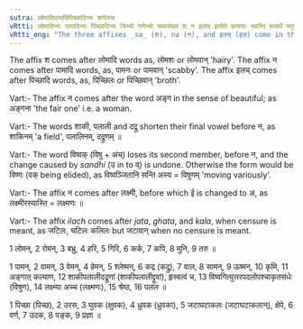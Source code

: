```yaml
---
sutra: लोमादिपामादिपिच्छादिभ्यः शनेलचः
vRtti: लोमादिभ्यः पामादिभ्यः पिच्छादिभ्यः त्रिभ्यो गणेभ्यो यथासंख्यं श न इलच् इत्येते प्रत्ययाः भवन्ति मत्वर्थे मतुप् च ॥
vRtti_eng: "The three affixes _sa_ (श), na (न), and इलच् (इल) come in the sense of _matup_, respectively after the words of these three classes i. e. _lomadi_, _pamadi_, and _pichchhadi_ : and the affix _matup_ also comes in the alternative."
---
```

The affix श comes after लोमादि words as, लोमशः or लोमवान् 'hairy'. The affix न comes after पामादि words, as, पामनः or पामवान् 'scabby'. The affix इलच् comes after पिच्छादि words, as, पिच्छिलः or पिच्छिवान् 'broth'.

Vart:- The affix न comes after the word अङ्ग in the sense of beautiful; as अङ्गना 'the fair one' i.e. a woman.

Vart:- The words शाकी, पलाली and दद्रू shorten their final vowel before न, as शाकिनम् 'a field', पलालिनम्, दद्रुणम् ॥

Vart:- The word विष्वक् (विषु + अंच्) loses its second member, before न, and the change caused by _sandhi_ (उ in to व्) is undone. Otherwise the form would be विष्णः (वक् being elided), as विष्वञ्जितानि सन्ति अस्य = विषुणम् 'moving variously'.

Vart:- The affix न comes after लक्ष्मी, before which ई is changed to अ, as लक्ष्मीरस्यास्ति = लक्ष्मणः ॥

Vart:- The affix _ilach_ comes after _jata_, _ghata_, and _kala_, when censure is meant, as जटिलः, घटिलः कलिलः but जटावान् when no censure is meant.

1 लोमन्, 2 रोमन्, 3 बभ्रु, 4 हरि, 5 गिरि, 6 कर्क, 7 कपि, 8 मुनि, 9 तरु ॥

1 पामन्, 2 वामन्, 3 वेमन्, 4 हेमन्, 5 श्लेष्मन्, 6 कद्र (कद्रु), 7 वाल, 8 सामन्, 9 ऊष्मन्, 10 कृमि, 11 अङ्गात् कल्याण, 12 शाकीपलालीदद्रूणां (शाकीपलालीद्द्रूवां), हृस्वत्वं च, 13 विष्वगित्युत्तरपदलोपश्चाकृतसंधेः (विषुण), 14 लक्ष्म्या अच्च (लक्ष्मणः), 15 श्रेष्ठ, 16 पलल ॥

1 पिच्छा (पिच्छ), 2 उरस, 3 घुवक (क्षुवक), 4 ध्रुवक (ध्रुवका), 5 जटाघटाकलः (जटाघटाकलान्), क्षेपे, 6 वर्ण, 7 उदक, 8 पङ्क, 9 प्रज्ञा ॥
